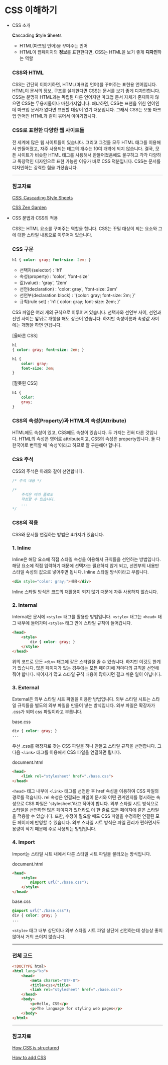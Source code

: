 # CSS 이해하기

- CSS 소개

    **C**ascading **S**tyle **S**heets

    - HTML(마크업 언어)을 꾸며주는 언어
    - HTML이 웹페이지의 **정보**를 표현한다면,
    CSS는 HTML을 보기 좋게 **디자인**하는 역할

    ### CSS와 HTML

    CSS는 간단히 이야기하면, HTML(마크업 언어)를 꾸며주는 표현용 언어입니다.
    HTML이 문서의 정보, 구조를 설계한다면 CSS는 문서를 보기 좋게 디자인합니다.
    CSS는 분명히 HTML과는 독립된 다른 언어지만 마크업 문서 자체가 존재하지 않으면 CSS는 무용지물이나 마찬가지입니다.
    왜냐하면, CSS는 표현을 위한 언어인데 마크업 문서가 없다면 표현할 대상이 없기 때문입니다.
    그래서 CSS는 보통 마크업 언어인 HTML과 같이 묶어서 이야기합니다.

    ### CSS로 표현한 다양한 웹 사이트들

    전 세계에 많은 웹 사이트들이 있습니다.
    그리고 그것들 모두 HTML 태그를 이용해서 만들어졌고, 자주 사용되는 태그의 개수는 10여 개밖에 되지 않습니다.
    결국, 모든 사이트가 비슷한 HTML 태그를 사용해서 만들어졌음에도 불구하고 각각 다양하고 독창적인 디자인으로 표현 가능한 이유가 바로 CSS 덕분입니다.
    CSS는 문서를 디자인하는 강력한 힘을 가졌습니다.

    ---

    ### 참고자료

    [CSS: Cascading Style Sheets](https://developer.mozilla.org/ko/docs/Web/CSS)

    [CSS Zen Garden](http://www.csszengarden.com/)

- CSS 문법과 CSS의 적용

    CSS는 HTML 요소를 꾸며주는 역할을 합니다.
    CSS는 꾸밀 대상이 되는 요소와 그에 대한 스타일 내용으로 이루어져 있습니다.

    ### CSS 구문

    ```css
    h1 { color: gray; font-size: 2em; }
    ```

    - 선택자(selector) : 'h1'
    - 속성(property) : 'color', 'font-size'
    - 값(value) : 'gray', '2em'
    - 선언(declaration) : 'color: gray', 'font-size: 2em'
    - 선언부(declaration block) : '{color: gray; font-size: 2m; }'
    - 규칙(rule set) : 'h1 { color: gray; font-size: 2em; }'

    CSS 파일은 여러 개의 규칙으로 이루어져 있습니다.
    선택자와 선언부 사이, 선언과 선언 사이는 앞뒤로 개행을 해도 상관이 없습니다.
    하지만 속성이름과 속성값 사이에는 개행을 하면 안됩니다.

    [올바른 CSS]

    ```css
    h1
    { color: gray; font-size: 2em; }

    h1 {
    	color: gray;
    	font-size: 2em;
    }
    ```

    [잘못된 CSS]

    ```css
    h1 {
    	color:
    	gray;
    }
    ```

    ### CSS의 속성(Property)과 HTML의 속성(Attribute)

    HTML에도 속성이 있고, CSS에도 속성이 있습니다. 두 가지는 전혀 다른 것입니다.
    HTML의 속성은 영어로 attribute이고, CSS의 속성은 property입니다.
    둘 다 한국어로 번역할 때 '속성'이라고 하므로 잘 구분해야 합니다.

    ### CSS 주석

    CSS의 주석은 아래와 같이 선언합니다.

    ```css
    /* 주석 내용 */

    /*
    	주석은 여러 줄로도
    	작성할 수 있습니다.
    	...
    */
    ```

    ### CSS의 적용

    CSS와 문서를 연결하는 방법은 4가지가 있습니다.

    ### 1. Inline

    Inline은 해당 요소에 직접 스타일 속성을 이용해서 규칙들을 선언하는 방법입니다.
    해당 요소에 직접 입력하기 때문에 선택자는 필요하지 않게 되고, 선언부의 내용만 스타일 속성의 값으로 넣어주면 됩니다.
    Inline 스타일 방식이라고 부릅니다.

    ```html
    <div style="color: gray;">내용</div>
    ```

    Inline 스타일 방식은 코드의 재활용이 되지 않기 때문에 자주 사용하지 않습니다.

    ### 2. Internal

    Internal은 문서에 `<style>` 태그를 활용한 방법입니다.
    `<style>` 태그는 `<head>` 태그 내부에 들어가며 `<style>` 태그 안에 스타일 규칙이 들어갑니다.

    ```html
    <head>
    	<style>
    		div { color: gray; }
    	</style>
    </head>
    ```

    위의 코드로 모든 `<div>` 태그에 같은 스타일을 줄 수 있습니다.
    하지만 이것도 한계가 있습니다.
    많은 페이지가 있는 경우에는 모든 페이지에 저마다의 규칙을 선언해줘야 합니다.
    페이지가 많고 스타일 규칙 내용이 많아지면 결코 쉬운 일이 아닙니다.

    ### 3. External

    External은 외부 스타일 시트 파일을 이용한 방법입니다.
    외부 스타일 시트는 스타일 규칙들을 별도의 외부 파일을 만들어 넣는 방식입니다.
    외부 파일은 확장자가 .css가 되며 css 파일이라고 부릅니다.

    base.css

    ```css
    div { color: gray; }
    ...
    ```

    우선 .css를 확장자로 갖는 CSS 파일을 하나 만들고 스타일 규칙을 선언합니다.
    그다음 `<link>` 태그를 이용해서 CSS 파일을 연결하면 됩니다.

    document.html

    ```html
    <head>
    	<link rel="stylesheet" href="./base.css">
    </head>
    ```

    `<head>` 태그 내부에 `<link>` 태그를 선언한 후 href 속성을 이용하여 CSS 파일의 경로를 적습니다.
    rel 속성은 연결되는 파일이 문서와 어떤 관계인지를 명시하는 속성으로 CSS 파일은 'stylesheet'라고 적어야 합니다.
    외부 스타일 시트 방식으로 스타일을 선언하면 많은 페이지가 있더라도 이 한 줄로 모든 페이지에 같은 스타일을 적용할 수 있습니다.
    또한, 수정이 필요할 때도 CSS 파일을 수정하면 연결된 모든 페이지에 반영할 수 있습니다.
    외부 스타일 시트 방식은 파일 관리가 편하면서도 용량이 작기 때문에 주로 사용되는 방법입니다.

    ### 4. Import

    Import는 스타일 시트 내에서 다른 스타일 시트 파일을 불러오는 방식입니다.

    document.html

    ```html
    <head>
    	<style>
    		@import url("./base.css");
    	</style>
    </head>
    ```

    base.css

    ```css
    @import url("./base.css");
    div { color: gray; }
    ...
    ```

    `<style>` 태그 내부 상단이나 외부 스타일 시트 파일 상단에 선언하는데 성능상 좋지 않아서 거의 쓰이지 않습니다.

    ---

    ### 전체 코드

    ```html
    <!DOCTYPE html>
    <html lang="ko">
    	<head>
    		<meta charset="UTF-8">
    		<title>css</title>
    		<link rel="stylesheet" href="./base.css">
    	</head>
    	<body>
    		<p>Hello, CSS</p>
    		<p>The language for styling web pages</p>
    	</body>
    </html>
    ```

    ---

    ### 참고자료

    [How CSS is structured](https://developer.mozilla.org/en-US/docs/Learn/CSS/First_steps/How_CSS_is_structured)

    [How to add CSS](https://www.w3schools.com/css/css_howto.asp)